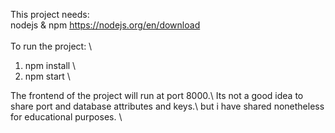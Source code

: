 This project needs: \
nodejs & npm https://nodejs.org/en/download \
\
To run the project: \
1. npm install \
2. npm start \

The frontend of the project will run at port 8000.\ Its not a good idea to share port and database attributes and keys.\ but i have shared nonetheless for educational purposes. \

